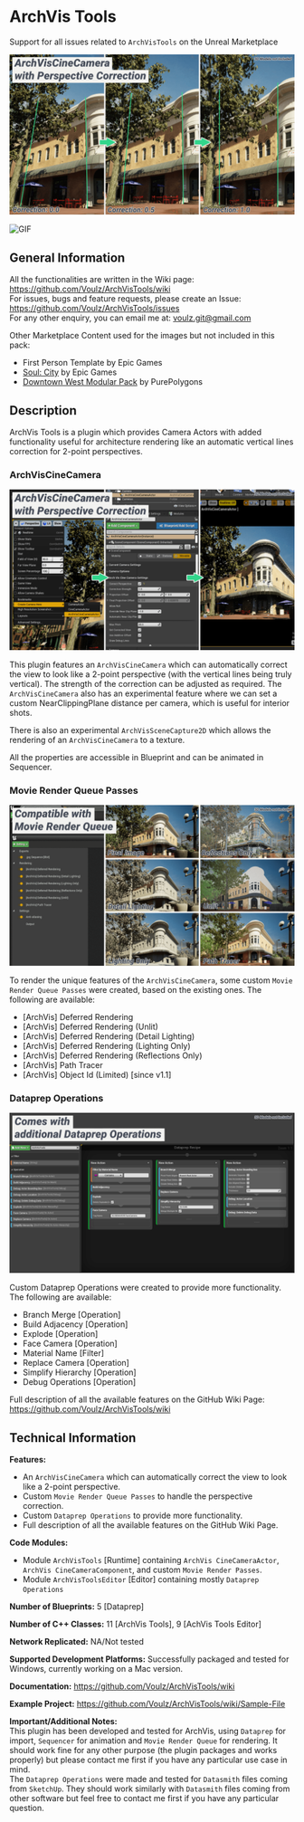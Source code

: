 # ArchVis Tools
Support for all issues related to `ArchVisTools` on the Unreal Marketplace

![CineCameraCombined](https://github.com/Voulz/ArchVisTools/blob/main/Wiki/MarketingImages/CineCameraCombined.png)

![GIF](https://github.com/Voulz/ArchVisTools/blob/main/Wiki/MarketingImages/DownTown0.FinalImage%5BArchVis%5DS.gif)

## General Information

All the functionalities are written in the Wiki page: https://github.com/Voulz/ArchVisTools/wiki  
For issues, bugs and feature requests, please create an Issue: https://github.com/Voulz/ArchVisTools/issues  
For any other enquiry, you can email me at: voulz.git@gmail.com

Other Marketplace Content used for the images but not included in this pack:
- First Person Template by Epic Games
- [Soul: City](https://www.unrealengine.com/marketplace/en-US/product/soul-city) by Epic Games
- [Downtown West Modular Pack](https://www.unrealengine.com/marketplace/en-US/product/6bb93c7515e148a1a0a0ec263db67d5b) by PurePolygons


## Description
ArchVis Tools is a plugin which provides Camera Actors with added functionality useful for architecture rendering like an automatic vertical lines correction for 2-point perspectives.



### ArchVisCineCamera

![CineCameraCombined](https://github.com/Voulz/ArchVisTools/blob/main/Wiki/MarketingImages/CineCameraProcess.png)

This plugin features an `ArchVisCineCamera` which can automatically correct the view to look like a 2-point perspective (with the vertical lines being truly vertical). The strength of the correction can be adjusted as required. The `ArchVisCineCamera` also has an experimental feature where we can set a custom NearClippingPlane distance per camera, which is useful for interior shots.

There is also an experimental `ArchVisSceneCapture2D` which allows the rendering of an `ArchVisCineCamera` to a texture.

All the properties are accessible in Blueprint and can be animated in Sequencer.

### Movie Render Queue Passes

![MovieRenderQueue](https://github.com/Voulz/ArchVisTools/blob/main/Wiki/MarketingImages/MovieRenderQueue2.png)

To render the unique features of the `ArchVisCineCamera`, some custom `Movie Render Queue Passes` were created, based on the existing ones. The following are available:
- [ArchVis] Deferred Rendering
- [ArchVis] Deferred Rendering (Unlit)
- [ArchVis] Deferred Rendering (Detail Lighting)
- [ArchVis] Deferred Rendering (Lighting Only)
- [ArchVis] Deferred Rendering (Reflections Only)
- [ArchVis] Path Tracer
- [ArchVis] Object Id (Limited) [since v1.1]

### Dataprep Operations

![Dataprep](https://github.com/Voulz/ArchVisTools/blob/main/Wiki/MarketingImages/Dataprep.png)

Custom Dataprep Operations were created to provide more functionality. The following are available:
- Branch Merge  [Operation]
- Build Adjacency  [Operation]
- Explode  [Operation]
- Face Camera  [Operation]
- Material Name  [Filter]
- Replace Camera  [Operation]
- Simplify Hierarchy  [Operation]
- Debug Operations  [Operation]


Full description of all the available features on the GitHub Wiki Page: https://github.com/Voulz/ArchVisTools/wiki



## Technical Information
**Features:**
- An `ArchVisCineCamera` which can automatically correct the view to look like a 2-point perspective.
- Custom `Movie Render Queue Passes` to handle the perspective correction.
- Custom `Dataprep Operations` to provide more functionality.
- Full description of all the available features on the GitHub Wiki Page.

**Code Modules:** 
- Module `ArchVisTools` [Runtime] containing `ArchVis CineCameraActor`, `ArchVis CineCameraComponent`, and custom `Movie Render Passes`.
- Module `ArchVisToolsEditor` [Editor] containing mostly `Dataprep Operations`

**Number of Blueprints:** 5 [Dataprep]

**Number of C++ Classes:** 11 [ArchVis Tools], 9 [AchVis Tools Editor]

**Network Replicated:** NA/Not tested

**Supported Development Platforms:** Successfully packaged and tested for Windows, currently working on a Mac version.

**Documentation:** https://github.com/Voulz/ArchVisTools/wiki

**Example Project:** https://github.com/Voulz/ArchVisTools/wiki/Sample-File

**Important/Additional Notes:**  
This plugin has been developed and tested for ArchVis, using `Dataprep` for import, `Sequencer` for animation and `Movie Render Queue` for rendering. It should work fine for any other purpose (the plugin packages and works properly) but please contact me first if you have any particular use case in mind.  
The `Dataprep Operations` were made and tested for `Datasmith` files coming from `SketchUp`. They should work similarly with `Datasmith` files coming from other software but feel free to contact me first if you have any particular question.
